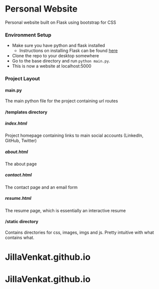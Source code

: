 # Personal Website
Personal website built on Flask using bootstrap for CSS

### Environment Setup

- Make sure you have python and flask installed
  - Instructions on installing Flask can be found [here](http://flask.pocoo.org/)
- Clone the repo to your desktop somewhere
- Go to the base directory and run `python main.py`.
- This is now a website at localhost:5000

### Project Layout

#### main.py
The main python file for the project containing url routes

#### /templates directory
##### index.html
Project homepage containing links to main social accounts (LinkedIn, GitHub, Twitter)
##### about.html
The about page
##### contact.html
The contact page and an email form
##### resume.html
The resume page, which is essentially an interactive resume

#### /static directory
Contains directories for css, images, imgs and js. Pretty intuitive with what contains what.
# JillaVenkat.github.io
# JillaVenkat.github.io
